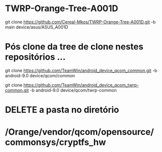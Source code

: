 # TWRP-Orange-Tree-A001D
git clone https://github.com/Cereal-Mkos/TWRP-Orange-Tree-A001D.git -b main device/asus/ASUS_A001D

# Pós clone da tree de clone nestes repositórios ...

git clone https://github.com/TeamWin/android_device_qcom_common.git -b android-9.0 device/qcom/common

git clone https://github.com/TeamWin/android_device_qcom_twrp-common.git -b android-9.0 device/qcom/twrp-common

# DELETE a pasta no diretório 

# /Orange/vendor/qcom/opensource/commonsys/cryptfs_hw
